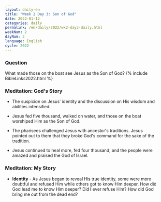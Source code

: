```yaml
---
layout: daily-en
title: "Week 2 Day 3: Son of God"
date: 2022-01-12
categories: daily
permalink: /en/daily/2022/wk2-day3-daily.html
weekNum: 2
dayNum: 3
language: English
cycle: 2022
---
```


### Question     
What made those on the boat see Jesus as the Son of God?
{% include BibleLinks2022.html %} 

### Meditation: God's Story   
+ The suspicion on Jesus' identity and the discussion on His wisdom and abilities intensified. 

+ Jesus fed five thousand, walked on water, and those on the boat worshiped Him as the Son of God. 

+ The pharisees challenged Jesus with ancestor's traditions. Jesus pointed out to them that they broke God's command for the sake of the tradition. 

+ Jesus continued to heal more, fed four thousand, and the people were amazed and praised the God of Israel. 

### Meditation: My Story   
+ **Identity** - As Jesus began to reveal His true identity, some were more doubtful and refused Him while others got to know Him deeper. How did God lead me to know Him deeper? Did I ever refuse Him? How did God bring me out from the dead end? 
